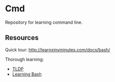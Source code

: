 Cmd
===

Repository for learning command line.

Resources
--------

Quick tour:
http://learnxinyminutes.com/docs/bash/

Thorough learning:
- [TLDP](http://www.tldp.org/LDP/Bash-Beginners-Guide/html/)
- [Learning Bash](http://www.amazon.com/Learning-bash-Shell-Nutshell-OReilly/dp/0596009658/)

